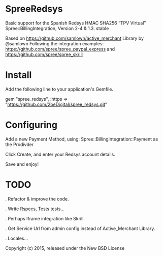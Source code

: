 SpreeRedsys
============

Basic support for the Spanish Redsys HMAC SHA256 “TPV Virtual” Spree::BillingIntegration,
Version 2-4 & 1.3. stable

Based on https://github.com/samlown/active_merchant Library by @samlown
Following the integration examples: https://github.com/spree/spree_paypal_express 
and https://github.com/spree/spree_skrill


Install
=======

Add the following line to your application's Gemfile.

gem "spree_redsys", :https => "https://github.com/2beDigital/spree_redsys.git"

Configuring
===========
Add a new Payment Method, using: Spree::BillingIntegration::Payment as the Prodivder

Click Create, and enter your Redsys account details.

Save and enjoy!



TODO
====

. Refactor & improve the code.

. Write Rspecs, Tests tests...

. Perhaps Iframe integration like Skrill.

. Get Service Url from admin config instead of Active_Merchant Library.

. Locales...

Copyright (c) 2015, released under the New BSD License
